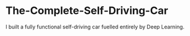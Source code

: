 # The-Complete-Self-Driving-Car
I built a fully functional self-driving car fuelled entirely by Deep Learning.
